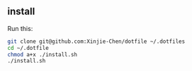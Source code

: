 ## install

Run this:

```sh
git clone git@github.com:Xinjie-Chen/dotfile ~/.dotfiles
cd ~/.dotfile
chmod a+x ./install.sh
./install.sh
```
